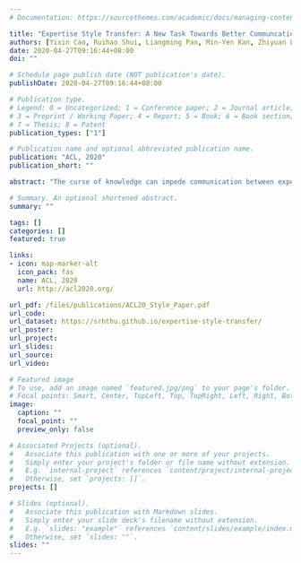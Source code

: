 ```yaml
---
# Documentation: https://sourcethemes.com/academic/docs/managing-content/

title: "Expertise Style Transfer: A New Task Towards Better Communcation between Experts and Laymen"
authors: [Yixin Cao, Ruihao Shui, Liangming Pan, Min-Yen Kan, Zhiyuan Liu, Tat-Seng Chua]
date: 2020-04-27T09:16:44+08:00
doi: ""

# Schedule page publish date (NOT publication's date).
publishDate: 2020-04-27T09:16:44+08:00

# Publication type.
# Legend: 0 = Uncategorized; 1 = Conference paper; 2 = Journal article;
# 3 = Preprint / Working Paper; 4 = Report; 5 = Book; 6 = Book section;
# 7 = Thesis; 8 = Patent
publication_types: ["1"]

# Publication name and optional abbreviated publication name.
publication: "ACL, 2020"
publication_short: ""

abstract: "The curse of knowledge can impede communication between experts and laymen. We propose a new task of expertise style transfer and contribute a manually annotated dataset with the goal of alleviating such cognitive biases. Solving this task not only simplifies the professional language, but also improves the accuracy and expertise level of laymen descriptions using simple words. This is a challenging task, unaddressed in previous work, as it requires the models to have expert intelligence in order to modify text with a deep understanding of domain knowledge and structures. We establish the benchmark performance of five state-of-the-art models for style transfer and text simplification. The results demonstrate a significant gap between machine and human performance. We also discuss the challenges of automatic evaluation, to provide insights into future research directions. The dataset is publicly available at https://srhthu.github.io/expertise-style-transfer/."

# Summary. An optional shortened abstract.
summary: ""

tags: []
categories: []
featured: true

links:
- icon: map-marker-alt
  icon_pack: fas
  name: ACL, 2020
  url: http://acl2020.org/

url_pdf: /files/publications/ACL20_Style_Paper.pdf
url_code:
url_dataset: https://srhthu.github.io/expertise-style-transfer/
url_poster:
url_project:
url_slides:
url_source:
url_video:

# Featured image
# To use, add an image named `featured.jpg/png` to your page's folder. 
# Focal points: Smart, Center, TopLeft, Top, TopRight, Left, Right, BottomLeft, Bottom, BottomRight.
image:
  caption: ""
  focal_point: ""
  preview_only: false

# Associated Projects (optional).
#   Associate this publication with one or more of your projects.
#   Simply enter your project's folder or file name without extension.
#   E.g. `internal-project` references `content/project/internal-project/index.md`.
#   Otherwise, set `projects: []`.
projects: []

# Slides (optional).
#   Associate this publication with Markdown slides.
#   Simply enter your slide deck's filename without extension.
#   E.g. `slides: "example"` references `content/slides/example/index.md`.
#   Otherwise, set `slides: ""`.
slides: ""
---
```

